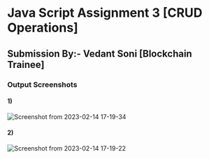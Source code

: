 # Java Script Assignment 3 [CRUD Operations]
## Submission By:- Vedant Soni [Blockchain Trainee]

### Output Screenshots
#### 1)
![Screenshot from 2023-02-14 17-19-34](https://user-images.githubusercontent.com/122250819/218730544-6269077a-9c4c-4b94-8f39-6160bb3449e8.png)

#### 2)
![Screenshot from 2023-02-14 17-19-22](https://user-images.githubusercontent.com/122250819/218730538-51bd08c5-02d4-4c7a-9d96-d5afc3accb47.png)


